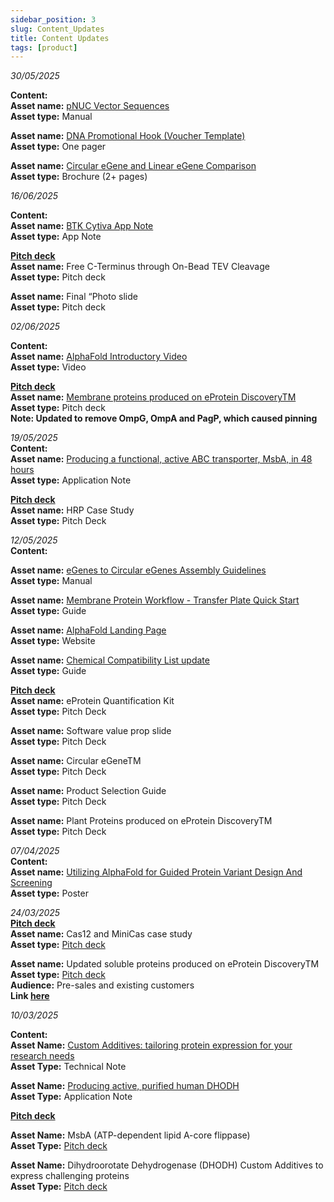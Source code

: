 ```yaml
---
sidebar_position: 3
slug: Content_Updates
title: Content Updates
tags: [product]
---
```



*30/05/2025*

**Content:**  
**Asset name:** [pNUC Vector Sequences](https://info.nuclera.com/manual-vector-sequences.html)  
**Asset type:** Manual

**Asset name:** [DNA Promotional Hook (Voucher Template)](https://docs.google.com/document/d/1UNrz8vx_GnKTp0hviZnCkxsOYSGBcbQx/copy)  
**Asset type:** One pager

**Asset name:** [Circular eGene and Linear eGene Comparison](https://info.nuclera.com/brochure-circular-egene-and-linear-egene-comparison.html)  
**Asset type:** Brochure (2+ pages)

*16/06/2025*

**Content:**  
**Asset name:** [BTK Cytiva App Note](https://info.nuclera.com/appnote-accelerated-kinase-drug-discovery-cytiva.html)  
**Asset type:** App Note

[**Pitch deck**](https://docs.google.com/presentation/d/1NkW5o1FiOrXAuSXlnphzHzytKyEokkA-4mzLa5EcJ3M/edit?slide=id.g3052025ef9b_1_16820#slide=id.g3052025ef9b_1_16820)  
**Asset name:** Free C-Terminus through On-Bead TEV Cleavage  
**Asset type:** Pitch deck

**Asset name:** Final “Photo slide  
**Asset type:** Pitch deck

*02/06/2025*

**Content:**  
**Asset name:** [AlphaFold Introductory Video](https://www.nuclera.com/system/software/alphafold/)  
**Asset type:** Video

[**Pitch deck**](https://docs.google.com/presentation/d/1NkW5o1FiOrXAuSXlnphzHzytKyEokkA-4mzLa5EcJ3M/edit?slide=id.g3052025ef9b_1_16820#slide=id.g3052025ef9b_1_16820)  
**Asset name:** [Membrane proteins produced on eProtein DiscoveryTM](https://docs.google.com/presentation/d/1NkW5o1FiOrXAuSXlnphzHzytKyEokkA-4mzLa5EcJ3M/edit?slide=id.g304bd1493c3_6_26501#slide=id.g304bd1493c3_6_26501)  
**Asset type:** Pitch deck  
**Note: Updated to remove OmpG, OmpA and PagP, which caused pinning**

*19/05/2025*  
**Content:**  
**Asset name:** [Producing a functional, active ABC transporter, MsbA, in 48 hours](https://info.nuclera.com/appnote-producing-functional-active-abc-transporter-msba-in-48-hours.html)  
**Asset type:** Application Note

[**Pitch deck**](https://docs.google.com/presentation/d/1NkW5o1FiOrXAuSXlnphzHzytKyEokkA-4mzLa5EcJ3M/edit?slide=id.g3052025ef9b_1_16820#slide=id.g3052025ef9b_1_16820)  
**Asset name:** HRP Case Study  
**Asset type:** Pitch Deck

*12/05/2025*  
**Content:**

**Asset name:** [eGenes to Circular eGenes Assembly Guidelines](https://info.nuclera.com/manual-egenes-to-circular-egenes-assembly-guidelines.html)  
**Asset type:** Manual

**Asset name:** [Membrane Protein Workflow \- Transfer Plate Quick Start](https://info.nuclera.com/guide-membrane-proteins-workflow-transfer-plate-and-beads-preparation-quick-start.html)  
**Asset type:** Guide

**Asset name:** [AlphaFold Landing Page](https://www.nuclera.com/system/software/alphafold/)  
**Asset type:** Website

**Asset name:** [Chemical Compatibility List update](https://info.nuclera.com/manual-custom-additives-chemical-compatibility-list.html)  
**Asset type:** Guide

[**Pitch deck**](https://docs.google.com/presentation/d/1NkW5o1FiOrXAuSXlnphzHzytKyEokkA-4mzLa5EcJ3M/edit?slide=id.g3052025ef9b_1_16820#slide=id.g3052025ef9b_1_16820)  
**Asset name:** eProtein Quantification Kit  
**Asset type:** Pitch Deck

**Asset name:** Software value prop slide  
**Asset type:** Pitch Deck

**Asset name:** Circular eGeneTM  
**Asset type:** Pitch Deck

**Asset name:** Product Selection Guide  
**Asset type:** Pitch Deck

**Asset name:** Plant Proteins produced on eProtein DiscoveryTM  
**Asset type:** Pitch Deck

*07/04/2025*  
**Content:**  
**Asset name:** [Utilizing AlphaFold for Guided Protein Variant Design And Screening](https://info.nuclera.com/poster-utilizing-alphafold-for-guided-protein-variant-design-and-screening.html)  
**Asset type:** Poster

*24/03/2025*  
[**Pitch deck**](https://docs.google.com/presentation/d/1NkW5o1FiOrXAuSXlnphzHzytKyEokkA-4mzLa5EcJ3M/edit?slide=id.g3052025ef9b_1_16820#slide=id.g3052025ef9b_1_16820)  
**Asset name:** Cas12 and MiniCas case study  
**Asset type:** [Pitch deck](https://docs.google.com/presentation/d/1NkW5o1FiOrXAuSXlnphzHzytKyEokkA-4mzLa5EcJ3M/edit?slide=id.g3687100cd33_1_16504#slide=id.g3687100cd33_1_16504)

**Asset name:** Updated soluble proteins produced on eProtein DiscoveryTM  
**Asset type:** [Pitch deck](https://docs.google.com/presentation/d/1NkW5o1FiOrXAuSXlnphzHzytKyEokkA-4mzLa5EcJ3M/edit?slide=id.g3687100cd33_1_16504#slide=id.g3687100cd33_1_16504)  
**Audience:** Pre-sales and existing customers  
**Link [here](https://docs.google.com/presentation/d/1NkW5o1FiOrXAuSXlnphzHzytKyEokkA-4mzLa5EcJ3M/edit?slide=id.g304bd1493c3_6_27188#slide=id.g304bd1493c3_6_27188)**

*10/03/2025*

**Content:**  
**Asset Name:** [Custom Additives: tailoring protein expression for your research needs](https://info.nuclera.com/manual-custom-additives-chemical-compatibility-list.html)  
**Asset Type:** Technical Note

**Asset Name:** [Producing active, purified human DHODH](https://info.nuclera.com/appnote-producing-active-purified-human-dhodh.html)  
**Asset Type:** Application Note

[**Pitch deck**](https://docs.google.com/presentation/d/1NkW5o1FiOrXAuSXlnphzHzytKyEokkA-4mzLa5EcJ3M/edit?slide=id.g3052025ef9b_1_16820#slide=id.g3052025ef9b_1_16820)

**Asset Name:** MsbA  (ATP-dependent lipid A-core flippase)  
**Asset Type:** [Pitch deck](https://docs.google.com/presentation/d/1NkW5o1FiOrXAuSXlnphzHzytKyEokkA-4mzLa5EcJ3M/edit?slide=id.g3687100cd33_1_16504#slide=id.g3687100cd33_1_16504)

**Asset Name:** Dihydroorotate Dehydrogenase (DHODH) Custom Additives to express challenging proteins  
**Asset Type:** [Pitch deck](https://docs.google.com/presentation/d/1NkW5o1FiOrXAuSXlnphzHzytKyEokkA-4mzLa5EcJ3M/edit?slide=id.g3687100cd33_1_16504#slide=id.g3687100cd33_1_16504)
